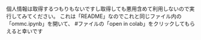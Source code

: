 個人情報は取得するつもりもないですし取得しても悪用含めて利用しないので実行してみてください。
これは「README」なのでこれと同じファイル内の「ommc.ipynb」を開いて、
#ファイルの「open in colab」をクリックしてもらえると幸いです

